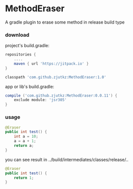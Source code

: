 # MethodEraser
A gradle plugin to erase some method in release build type

### download

project's build.gradle:

```groovy
repositories {
    ....
    maven { url 'https://jitpack.io' }
}
```

```groovy
classpath 'com.github.zjutkz:MethodEraser:1.0'
```



app or lib's build.gradle:

```groovy
compile ('com.github.zjutkz:MethodEraser:0.0.11') {
    exclude module: 'jsr305'
}
```



### usage

```java
@Eraser
public int test() {
    int a = 10;
    a = a + 1;
    return a;
}
```

you can see result in ../build/intermediates/classes/release/..

```java
@Eraser
public int test() {
    return 1;
}
```